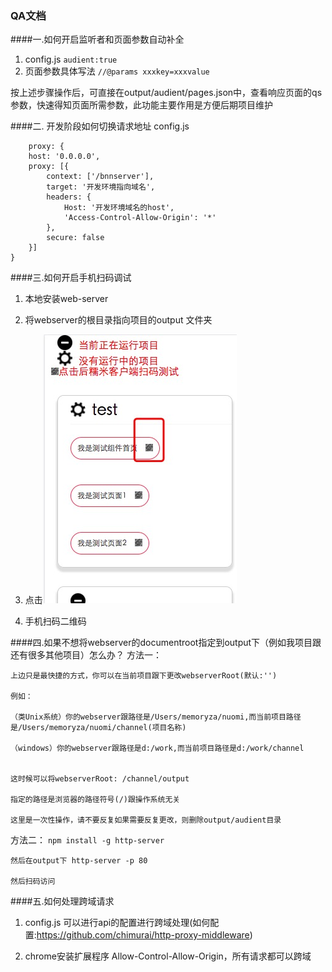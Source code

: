 ### QA文档

####一.如何开启监听者和页面参数自动补全
1. config.js
    ```audient:true```
2. 页面参数具体写法
	```//@params xxxkey=xxxvalue```

  按上述步骤操作后，可直接在output/audient/pages.json中，查看响应页面的qs参数，快速得知页面所需参数，此功能主要作用是方便后期项目维护

####二. 开发阶段如何切换请求地址
config.js

		proxy: {
        host: '0.0.0.0',
        proxy: [{
            context: ['/bnnserver'],
            target: '开发环境指向域名',
            headers: {
                Host: '开发环境域名的host',
                'Access-Control-Allow-Origin': '*'
            },
            secure: false
        }]
    }

####三.如何开启手机扫码调试
1. 本地安装web-server

2. 将webserver的根目录指向项目的output 文件夹

3. 点击<img src="./imgs/audient.png"/>

4. 手机扫码二维码


####四.如果不想将webserver的documentroot指定到output下（例如我项目跟还有很多其他项目）怎么办？
方法一：

    上边只是最快捷的方式，你可以在当前项目跟下更改webserverRoot(默认:'')

    例如：

    （类Unix系统）你的webserver跟路径是/Users/memoryza/nuomi,而当前项目路径是/Users/memoryza/nuomi/channel(项目名称)

    （windows）你的webserver跟路径是d:/work,而当前项目路径是d:/work/channel


    这时候可以将webserverRoot: /channel/output

    指定的路径是浏览器的路径符号(/)跟操作系统无关

    这里是一次性操作，请不要反复如果需要反复更改，则删除output/audient目录

方法二：
    ```npm install -g http-server ```

    然后在output下 http-server -p 80

    然后扫码访问

####五.如何处理跨域请求
1. config.js
 可以进行api的配置进行跨域处理(如何配置:https://github.com/chimurai/http-proxy-middleware)

2. chrome安装扩展程序 Allow-Control-Allow-Origin，所有请求都可以跨域



